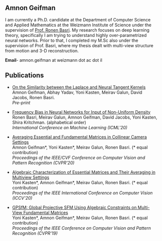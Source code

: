 ## Amnon Geifman

I am currently a Ph.D. candidate at the Department of Computer Science and Applied Mathematics at the Weizmann Institute of Science under the supervision of [Prof. Ronen Basri](https://www.weizmann.ac.il/math/ronen/). My research focuses on deep learning theory, specifically I am trying to understand highly over-parametrized neural networks.
Prior to that, I completed my M.Sc also under the supervision of Prof. Basri, where my thesis dealt with multi-view structure from motion and 3-D reconstruction.


**Email**- amnon.geifman at weizmann dot ac dot il


## Publications

* [On the Similarity between the Laplace
and Neural Tangent Kernels](https://arxiv.org/pdf/2007.01580.pdf) <br />
Amnon Geifman, Abhay Yadav, Yoni Kasten, Meirav Galun, David Jacobs, Ronen Basri. <br />
 *Pre-print*

* [Frequency Bias in Neural Networks for Input of Non-Uniform Density](https://arxiv.org/pdf/2003.04560.pdf)<br />
Ronen Basri, Meirav Galun, Amnon Geifman, David Jacobs, Yoni Kasten, Shira Kritchman. (alphabetical order)<br />
*International Conference on Machine Learning (ICML'20)*

* [Averaging Essential and Fundamental Matrices in Collinear Camera Settings](https://openaccess.thecvf.com/content_CVPR_2020/papers/Geifman_Averaging_Essential_and_Fundamental_Matrices_in_Collinear_Camera_Settings_CVPR_2020_paper.pdf)<br />
Amnon Geifman*, Yoni Kasten*, Meirav Galun, Ronen Basri. (* equal contribution)<br />
*Proceedings of the IEEE/CVF Conference on Computer Vision and Pattern Recognition (CVPR'20)*

* [Algebraic Characterization of Essential Matrices and Their Averaging
in Multiview Settings](https://openaccess.thecvf.com/content_ICCV_2019/papers/Kasten_Algebraic_Characterization_of_Essential_Matrices_and_Their_Averaging_in_Multiview_ICCV_2019_paper.pdf)<br />
Yoni Kasten*, Amnon Geifman*, Meirav Galun, Ronen Basri. (* equal contribution)<br />
*Proceedings of the IEEE International Conference on Computer Vision (ICCV'20)*

* [GPSfM: Global Projective SFM Using Algebraic Constraints
on Multi-View Fundamental Matrices](https://openaccess.thecvf.com/content_CVPR_2019/papers/Kasten_GPSfM_Global_Projective_SFM_Using_Algebraic_Constraints_on_Multi-View_Fundamental_CVPR_2019_paper.pdf)<br />
Yoni Kasten*, Amnon Geifman*, Meirav Galun, Ronen Basri. (* equal contribution)<br />
*Proceedings of the IEEE Conference on Computer Vision and Pattern Recognition (CVPR'19)*




